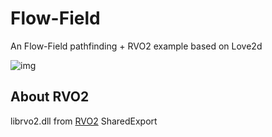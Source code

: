 Flow-Field
==========

An Flow-Field pathfinding + RVO2 example based on Love2d

![img](./example.png)


## About RVO2

librvo2.dll from [RVO2](https://github.com/xiejiangzhi/RVO2_SharedExport/tree/c_export) SharedExport

